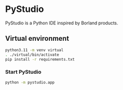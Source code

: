 # PyStudio

PyStudio is a Python IDE inspired by Borland products.

## Virtual environment

```sh
python3.11 -m venv virtual
. ./virtual/bin/activate
pip install -r requirements.txt
```

### Start PyStudio

```sh
python -m pystudio.app
```
